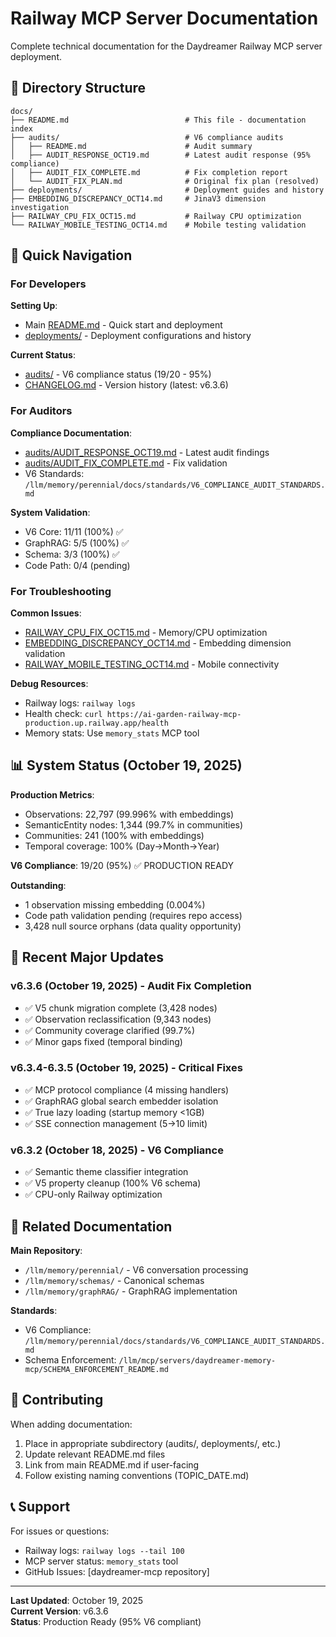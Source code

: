 # Railway MCP Server Documentation

Complete technical documentation for the Daydreamer Railway MCP server deployment.

## 📁 Directory Structure

```
docs/
├── README.md                          # This file - documentation index
├── audits/                            # V6 compliance audits
│   ├── README.md                      # Audit summary
│   ├── AUDIT_RESPONSE_OCT19.md        # Latest audit response (95% compliance)
│   ├── AUDIT_FIX_COMPLETE.md          # Fix completion report
│   └── AUDIT_FIX_PLAN.md              # Original fix plan (resolved)
├── deployments/                       # Deployment guides and history
├── EMBEDDING_DISCREPANCY_OCT14.md     # JinaV3 dimension investigation
├── RAILWAY_CPU_FIX_OCT15.md           # Railway CPU optimization
└── RAILWAY_MOBILE_TESTING_OCT14.md    # Mobile testing validation
```

## 🎯 Quick Navigation

### For Developers

**Setting Up**:
- Main [README.md](../README.md) - Quick start and deployment
- [deployments/](deployments/) - Deployment configurations and history

**Current Status**:
- [audits/](audits/) - V6 compliance status (19/20 - 95%)
- [CHANGELOG.md](../CHANGELOG.md) - Version history (latest: v6.3.6)

### For Auditors

**Compliance Documentation**:
- [audits/AUDIT_RESPONSE_OCT19.md](audits/AUDIT_RESPONSE_OCT19.md) - Latest audit findings
- [audits/AUDIT_FIX_COMPLETE.md](audits/AUDIT_FIX_COMPLETE.md) - Fix validation
- V6 Standards: `/llm/memory/perennial/docs/standards/V6_COMPLIANCE_AUDIT_STANDARDS.md`

**System Validation**:
- V6 Core: 11/11 (100%) ✅
- GraphRAG: 5/5 (100%) ✅  
- Schema: 3/3 (100%) ✅
- Code Path: 0/4 (pending)

### For Troubleshooting

**Common Issues**:
- [RAILWAY_CPU_FIX_OCT15.md](RAILWAY_CPU_FIX_OCT15.md) - Memory/CPU optimization
- [EMBEDDING_DISCREPANCY_OCT14.md](EMBEDDING_DISCREPANCY_OCT14.md) - Embedding dimension validation
- [RAILWAY_MOBILE_TESTING_OCT14.md](RAILWAY_MOBILE_TESTING_OCT14.md) - Mobile connectivity

**Debug Resources**:
- Railway logs: `railway logs`
- Health check: `curl https://ai-garden-railway-mcp-production.up.railway.app/health`
- Memory stats: Use `memory_stats` MCP tool

## 📊 System Status (October 19, 2025)

**Production Metrics**:
- Observations: 22,797 (99.996% with embeddings)
- SemanticEntity nodes: 1,344 (99.7% in communities)
- Communities: 241 (100% with embeddings)
- Temporal coverage: 100% (Day→Month→Year)

**V6 Compliance**: 19/20 (95%) ✅ PRODUCTION READY

**Outstanding**:
- 1 observation missing embedding (0.004%)
- Code path validation pending (requires repo access)
- 3,428 null source orphans (data quality opportunity)

## 🔄 Recent Major Updates

### v6.3.6 (October 19, 2025) - Audit Fix Completion
- ✅ V5 chunk migration complete (3,428 nodes)
- ✅ Observation reclassification (9,343 nodes)
- ✅ Community coverage clarified (99.7%)
- ✅ Minor gaps fixed (temporal binding)

### v6.3.4-6.3.5 (October 19, 2025) - Critical Fixes
- ✅ MCP protocol compliance (4 missing handlers)
- ✅ GraphRAG global search embedder isolation
- ✅ True lazy loading (startup memory <1GB)
- ✅ SSE connection management (5→10 limit)

### v6.3.2 (October 18, 2025) - V6 Compliance
- ✅ Semantic theme classifier integration
- ✅ V5 property cleanup (100% V6 schema)
- ✅ CPU-only Railway optimization

## 📖 Related Documentation

**Main Repository**:
- `/llm/memory/perennial/` - V6 conversation processing
- `/llm/memory/schemas/` - Canonical schemas
- `/llm/memory/graphRAG/` - GraphRAG implementation

**Standards**:
- V6 Compliance: `/llm/memory/perennial/docs/standards/V6_COMPLIANCE_AUDIT_STANDARDS.md`
- Schema Enforcement: `/llm/mcp/servers/daydreamer-memory-mcp/SCHEMA_ENFORCEMENT_README.md`

## 🤝 Contributing

When adding documentation:
1. Place in appropriate subdirectory (audits/, deployments/, etc.)
2. Update relevant README.md files
3. Link from main README.md if user-facing
4. Follow existing naming conventions (TOPIC_DATE.md)

## 📞 Support

For issues or questions:
- Railway logs: `railway logs --tail 100`
- MCP server status: `memory_stats` tool
- GitHub Issues: [daydreamer-mcp repository]

---

**Last Updated**: October 19, 2025  
**Current Version**: v6.3.6  
**Status**: Production Ready (95% V6 compliant)

